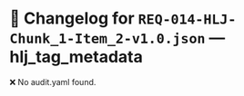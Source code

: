 # 📝 Changelog for `REQ-014-HLJ-Chunk_1-Item_2-v1.0.json` — **hlj_tag_metadata**

❌ No audit.yaml found.
